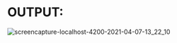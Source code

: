# OUTPUT:

![screencapture-localhost-4200-2021-04-07-13_22_10](https://user-images.githubusercontent.com/77727169/113969715-165f8b80-9853-11eb-97b9-1f669b7c4313.png)
